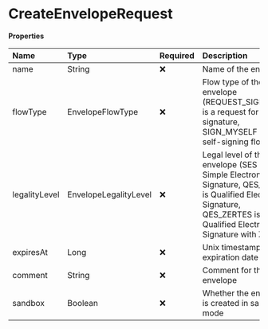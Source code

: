 # CreateEnvelopeRequest

**Properties**

| Name          | Type                  | Required | Description                                                                                                                                                             |
| :------------ | :-------------------- | :------- | :---------------------------------------------------------------------------------------------------------------------------------------------------------------------- |
| name          | String                | ❌       | Name of the envelope                                                                                                                                                    |
| flowType      | EnvelopeFlowType      | ❌       | Flow type of the envelope (REQUEST_SIGNATURE is a request for signature, SIGN_MYSELF is a self-signing flow)                                                            |
| legalityLevel | EnvelopeLegalityLevel | ❌       | Legal level of the envelope (SES is Simple Electronic Signature, QES_EIDAS is Qualified Electronic Signature, QES_ZERTES is Qualified Electronic Signature with Zertes) |
| expiresAt     | Long                  | ❌       | Unix timestamp of the expiration date                                                                                                                                   |
| comment       | String                | ❌       | Comment for the envelope                                                                                                                                                |
| sandbox       | Boolean               | ❌       | Whether the envelope is created in sandbox mode                                                                                                                         |
